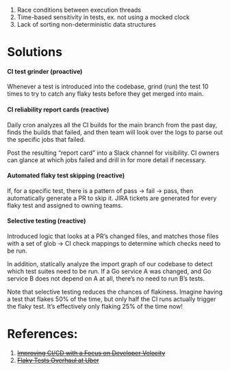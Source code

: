 1. Race conditions between execution threads
2. Time-based sensitivity in tests, ex. not using a mocked clock
3. Lack of sorting non-deterministic data structures

# Solutions

#### CI test grinder (proactive)

Whenever a test is introduced into the codebase, grind (run) the test 10 times to try to catch any flaky tests before they get merged into main.

#### CI reliability report cards (reactive)

Daily cron analyzes all the CI builds for the main branch from the past day, finds the builds that failed, and then team will look over the logs to parse out the specific jobs that failed.

Post the resulting “report card” into a Slack channel for visibility. CI owners can glance at which jobs failed and drill in for more detail if necessary.

#### Automated flaky test skipping (reactive)

If, for a specific test, there is a pattern of pass → fail → pass, then automatically generate a PR to skip it. JIRA tickets are generated for every flaky test and assigned to owning teams.

#### Selective testing (reactive)

Introduced logic that looks at a PR’s changed files, and matches those files with a set of glob → CI check mappings to determine which checks need to be run.

In addition, statically analyze the import graph of our codebase to detect which test suites need to be run. If a Go service A was changed, and Go service B does not depend on A at all, there’s no need to run B’s tests.

Note that selective testing reduces the chances of flakiness. Imagine having a test that flakes 50% of the time, but only half the CI runs actually trigger the flaky test. It’s effectively only flaking 25% of the time now!

# References:

1. ~~[Improving CI/CD with a Focus on Developer Velocity](https://www.samsara.com/blog/improving-ci-cd-with-a-focus-on-developer-velocity)~~
2. ~~[Flaky Tests Overhaul at Uber](https://www.uber.com/en-IN/blog/flaky-tests-overhaul/?utm_source=substack&utm_medium=email)~~